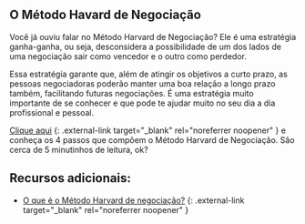 ## O Método Havard de Negociação

Você já ouviu falar no Método Harvard de Negociação? Ele é uma estratégia ganha-ganha, ou seja, desconsidera a possibilidade de um dos lados de uma negociação sair como vencedor e o outro como perdedor.

Essa estratégia garante que, além de atingir os objetivos a curto prazo, as pessoas negociadoras poderão manter uma boa relação a longo prazo também, facilitando futuras negociações. É uma estratégia muito importante de se conhecer e que pode te ajudar muito no seu dia a dia profissional e pessoal.

[Clique aqui](https://escolaconquer.com.br/o-que-e-o-metodo-harvard-de-negociacao/) {: .external-link target="_blank" rel="noreferrer noopener" } e conheça os 4 passos que compõem o Método Harvard de Negociação. São cerca de 5 minutinhos de leitura, ok?

## Recursos adicionais:

- [O que é o Método Harvard de negociação?](https://www.napratica.org.br/metodo-de-negociacao-de-harvard/) {: .external-link target="_blank" rel="noreferrer noopener" }
